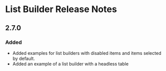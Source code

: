 <!-- Release notes authoring guidelines: http://keepachangelog.com/ -->

# List Builder Release Notes

<!-- ## [Unreleased] -->

## 2.7.0

### Added

- Added examples for list builders with disabled items and items selected by default.
- Added an example of a list builder with a headless table

